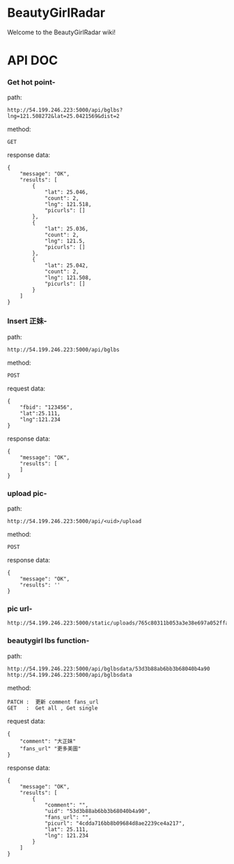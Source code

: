 BeautyGirlRadar
===============
Welcome to the BeautyGirlRadar wiki!

# API DOC

### Get hot point-

path:

    http://54.199.246.223:5000/api/bglbs?lng=121.508272&lat=25.0421569&dist=2

method:

    GET

response data:

    {
        "message": "OK",
        "results": [
            {
                "lat": 25.046,
                "count": 2,
                "lng": 121.518,
                "picurls": []
            },
            {
                "lat": 25.036,
                "count": 2,
                "lng": 121.5,
                "picurls": []
            },
            {
                "lat": 25.042,
                "count": 2,
                "lng": 121.508,
                "picurls": []
            }
        ]
    }

### Insert 正妹-

path:

    http://54.199.246.223:5000/api/bglbs

method:

    POST

request data:

    {
        "fbid": "123456",
        "lat":25.111,
        "lng":121.234
    }

response data:

    {
        "message": "OK",
        "results": [
        ]
    }

### upload pic-

path:

    http://54.199.246.223:5000/api/<uid>/upload

method:

    POST


response data:

    {
        "message": "OK",
        "results": ''
    }

### pic url-

    http://54.199.246.223:5000/static/uploads/765c80311b053a3e38e697a052ffa334.thumb


### beautygirl lbs function-

path:

    http://54.199.246.223:5000/api/bglbsdata/53d3b88ab6bb3b68040b4a90
    http://54.199.246.223:5000/api/bglbsdata

method:

    PATCH :  更新 comment fans_url
    GET   :  Get all , Get single

request data:

    {
        "comment": "大正妹"
        "fans_url" "更多美圖"
    }

response data:

    {
        "message": "OK",
        "results": [
            {
                "comment": "",
                "uid": "53d3b88ab6bb3b68040b4a90",
                "fans_url": "",
                "picurl": "4cdda716bb8b09684d8ae2239ce4a217",
                "lat": 25.111,
                "lng": 121.234
            }
        ]
    }
